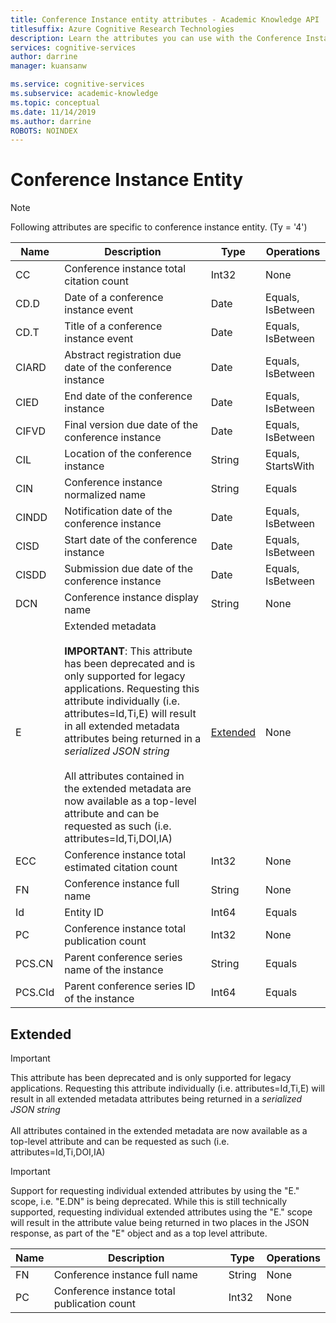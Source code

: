 ```yaml
---
title: Conference Instance entity attributes - Academic Knowledge API
titlesuffix: Azure Cognitive Research Technologies
description: Learn the attributes you can use with the Conference Instance entity in the Academic Knowledge API.
services: cognitive-services
author: darrine
manager: kuansanw

ms.service: cognitive-services
ms.subservice: academic-knowledge
ms.topic: conceptual
ms.date: 11/14/2019
ms.author: darrine
ROBOTS: NOINDEX
---
```


# Conference Instance Entity

> [!NOTE]
> Following attributes are specific to conference instance entity. (Ty = '4')

Name | Description | Type | Operations
--- | --- | --- | ---
CC		|Conference instance total citation count			|Int32		|None  
CD.D	|Date of a conference instance event 	|Date		|Equals, IsBetween
CD.T	|Title of a conference instance event 	|Date		|Equals, IsBetween
CIARD	|Abstract registration due date of the conference instance 	|Date		|Equals, IsBetween
CIED	|End date of the conference instance 	|Date		|Equals, IsBetween
CIFVD	|Final version due date of the conference instance 	|Date		|Equals, IsBetween
CIL		|Location of the conference instance 	|String		|Equals, StartsWith
CIN		|Conference instance normalized name |String		|Equals
CINDD	|Notification date of the conference instance 	|Date		|Equals, IsBetween
CISD	|Start date of the conference instance 	|Date		|Equals, IsBetween
CISDD	|Submission due date of the conference instance 	|Date		|Equals, IsBetween
DCN		|Conference instance display name  |String		|None
E | Extended metadata</br></br>**IMPORTANT**: This attribute has been deprecated and is only supported for legacy applications. Requesting this attribute individually (i.e. attributes=Id,Ti,E) will result in all extended metadata attributes being returned in a *serialized JSON string*</br></br>All attributes contained in the extended metadata are now available as a top-level attribute and can be requested as such (i.e. attributes=Id,Ti,DOI,IA) | [Extended](#extended) | None
ECC		|Conference instance total estimated citation count	|Int32		|None
FN | Conference instance full name | String | None
Id		|Entity ID								|Int64		|Equals
PC | Conference instance total publication count | Int32 | None
PCS.CN	|Parent conference series name of the instance |String 	|Equals
PCS.CId	|Parent conference series ID of the instance |Int64 	|Equals

## Extended

> [!IMPORTANT]
> This attribute has been deprecated and is only supported for legacy applications. Requesting this attribute individually (i.e. attributes=Id,Ti,E) will result in all extended metadata attributes being returned in a *serialized JSON string*</br></br>All attributes contained in the extended metadata are now available as a top-level attribute and can be requested as such (i.e. attributes=Id,Ti,DOI,IA)

> [!IMPORTANT]
> Support for requesting individual extended attributes by using the "E." scope, i.e. "E.DN" is being deprecated. While this is still technically supported, requesting individual extended attributes using the "E." scope will result in the attribute value being returned in two places in the JSON response, as part of the "E" object and as a top level attribute.

Name | Description | Type | Operations
--- | --- | --- | ---
FN | Conference instance full name | String | None
PC | Conference instance total publication count | Int32 | None
